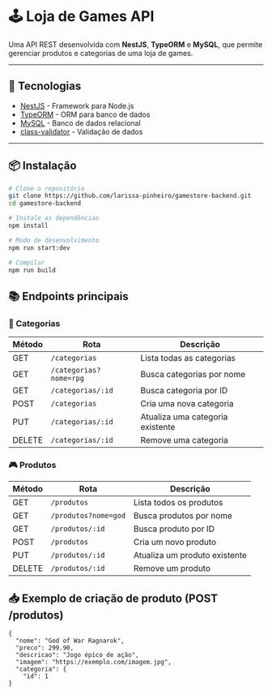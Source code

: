 # 🕹️ Loja de Games API

Uma API REST desenvolvida com **NestJS**, **TypeORM** e **MySQL**, que permite gerenciar produtos e categorias de uma loja de games.

---

## 🚀 Tecnologias

- [NestJS](https://nestjs.com/) - Framework para Node.js
- [TypeORM](https://typeorm.io/) - ORM para banco de dados
- [MySQL](https://www.mysql.com/) - Banco de dados relacional
- [class-validator](https://github.com/typestack/class-validator) - Validação de dados

---

## 📦 Instalação

```bash
# Clone o repositório
git clone https://github.com/larissa-pinheiro/gamestore-backend.git
cd gamestore-backend

# Instale as dependências
npm install

# Modo de desenvolvimento
npm run start:dev

# Compilar
npm run build
```

## 📚 Endpoints principais

### 📁 Categorias

| Método | Rota                       | Descrição                          |
|--------|----------------------------|------------------------------------|
| GET    | `/categorias`              | Lista todas as categorias          |
| GET    | `/categorias?nome=rpg`     | Busca categorias por nome          |
| GET    | `/categorias/:id`          | Busca categoria por ID             |
| POST   | `/categorias`              | Cria uma nova categoria            |
| PUT    | `/categorias/:id`          | Atualiza uma categoria existente   |
| DELETE | `/categorias/:id`          | Remove uma categoria               |

### 🎮 Produtos

| Método | Rota                      | Descrição                         |
|--------|---------------------------|-----------------------------------|
| GET    | `/produtos`               | Lista todos os produtos           |
| GET    | `/produtos?nome=god`      | Busca produtos por nome           |
| GET    | `/produtos/:id`           | Busca produto por ID              |
| POST   | `/produtos`               | Cria um novo produto              |
| PUT    | `/produtos/:id`           | Atualiza um produto existente     |
| DELETE | `/produtos/:id`           | Remove um produto                 |

## 📥 Exemplo de criação de produto (POST /produtos)  

```
{
  "nome": "God of War Ragnarok",
  "preco": 299.90,
  "descricao": "Jogo épico de ação",
  "imagem": "https://exemplo.com/imagem.jpg",
  "categoria": {
    "id": 1
}
```
